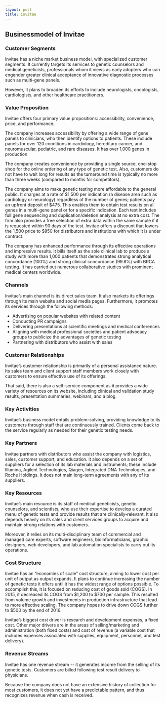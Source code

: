 ```yaml
---
layout: post
title: invitae
---
```


Businessmodel of Invitae
-------------------------

### Customer Segments

Invitae has a niche market business model, with specialized customer segments. It currently targets its services to genetic counselors and medical geneticists, professionals whom it views as early adopters who can engender greater clinical acceptance of innovative diagnostic processes such as multi-gene panels.

However, it plans to broaden its efforts to include neurologists, oncologists, cardiologists, and other healthcare practitioners.

### Value Proposition

Invitae offers four primary value propositions: accessibility, convenience, price, and performance.

The company increases accessibility by offering a wide range of gene panels to clinicians, who then identify options to patients. These include panels for over 120 conditions in cardiology, hereditary cancer, and neuromuscular, pediatric, and rare diseases. It has over 1,000 genes in production.

The company creates convenience by providing a single source, one-stop shop for the online ordering of any type of genetic test. Also, customers do not have to wait long for results as the turnaround time is typically no more than three weeks (compared to months for competitors).

The company aims to make genetic testing more affordable to the general public. It charges at a rate of $1,500 per indication (a disease area such as cardiology or neurology) regardless of the number of genes; patients pay an upfront deposit of $475. This enables them to obtain test results on all genes in a multi-gene panel or for a specific indication. Each test includes full gene sequencing and duplication/deletion analysis at no extra cost. The firm also provides a free selection of extra data within the same sample if it is requested within 90 days of the test. Invitae offers a discount that lowers the 1,500 price to $950 for distributors and institutions with which it is under contract.

The company has enhanced performance through its effective operations and impressive results. It bills itself as the sole clinical lab to produce a study with more than 1,000 patients that demonstrates strong analytical concordance (100%) and strong clinical concordance (99.8%) with BRCA testing. It has carried out numerous collaborative studies with prominent medical centers worldwide.

### Channels

Invitae’s main channel is its direct sales team. It also markets its offerings through its main website and social media pages. Furthermore, it promotes its services through the following methods:

 * Advertising on popular websites with related content
* Conducting PR campaigns
* Delivering presentations at scientific meetings and medical conferences
* Aligning with medical professional societies and patient advocacy groups to publicize the advantages of genetic testing
* Partnering with distributors who assist with sales
 ### Customer Relationships

Invitae’s customer relationship is primarily of a personal assistance nature. Its sales team and client support staff members work closely with customers to ensure effective use of its offerings.

That said, there is also a self-service component as it provides a wide variety of resources on its website, including clinical and validation study results, presentation summaries, webinars, and a blog.

### Key Activities

Invitae’s business model entails problem-solving, providing knowledge to its customers through staff that are continuously trained. Clients come back to the service regularly as needed for their genetic testing needs.

### Key Partners

Invitae partners with distributors who assist the company with logistics, sales, customer support, and education. It also depends on a set of suppliers for a selection of its lab materials and instruments; these include Illumina, Agilent Technologies, Qiagen, Integrated DNA Technologies, and Roche Holdings. It does not main long-term agreements with any of its suppliers.

### Key Resources

Invitae’s main resource is its staff of medical geneticists, genetic counselors, and scientists, who use their expertise to develop a curated menu of genetic tests and provide results that are clinically-relevant. It also depends heavily on its sales and client services groups to acquire and maintain strong relations with customers.

Moreover, it relies on its multi-disciplinary team of commercial and managed care experts, software engineers, bioinformaticians, graphic designers, web developers, and lab automation specialists to carry out its operations.

### Cost Structure

Invitae has an “economies of scale” cost structure, aiming to lower cost per unit of output as output expands. It plans to continue increasing the number of genetic tests it offers until it has the widest range of options possible. To accomplish this, it is focused on reducing cost of goods sold (COGS). In 2015, it decreased its COGS from $1,200 to $700 per sample. This resulted from volume growth and investments in production infrastructure that lead to more effective scaling. The company hopes to drive down COGS further to $500 by the end of 2016.

Invitae’s biggest cost driver is research and development expenses, a fixed cost. Other major drivers are in the areas of selling/marketing and administration (both fixed costs) and cost of revenue (a variable cost that includes expenses associated with supplies, equipment, personnel, and test delivery).

### Revenue Streams

Invitae has one revenue stream -- it generates income from the selling of its genetic tests. Customers are billed following test result delivery to physicians.

Because the company does not have an extensive history of collection for most customers, it does not yet have a predictable pattern, and thus recognizes revenue when cash is received.
